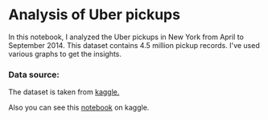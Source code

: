 # Analysis of Uber pickups
In this notebook, I analyzed the Uber pickups in New York from April to September 2014. This dataset contains 4.5 million pickup records. I've used various graphs to get the insights.

### Data source:
The dataset is taken from [kaggle.](https://www.kaggle.com/fivethirtyeight/uber-pickups-in-new-york-city)

Also you can see this [notebook](https://www.kaggle.com/nileshsuryavanshi/uber-pickups-data-analysis) on kaggle.
